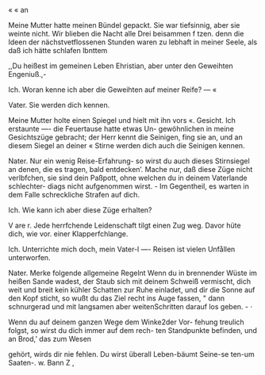« « an

Meine Mutter hatte meinen Bündel gepackt. Sie war
tiefsinnig, aber sie weinte nicht. Wir blieben die Nacht alle
Drei beisammen f tzen. denn die Ideen der nächstvetflossenen
Stunden waren zu lebhaft in meiner Seele, als daß ich
hätte schlafen lbnttem

,,Du heißest im gemeinen Leben Ehristian, aber unter
den Geweihten Engeniuß.,-

Ich. Woran kenne ich aber die Geweihten auf meiner
Reife? — «

Vater. Sie werden dich kennen.

Meine Mutter holte einen Spiegel und hielt mit ihn vors «.
Gesicht. Ich erstaunte —- die Feuertause hatte etwas Un-
gewöhnlichen in meine Gesichtszüge gebracht; der Herr kennt
die Seinigen, fing sie an, und an diesem Siegel an deiner «
Stirne werden dich auch die Seinigen kennen.

Nater. Nur ein wenig Reise-Erfahrung- so wirst du auch
dieses Stirnsiegel an denen, die es tragen, bald entdecken’.
Mache nur, daß diese Züge nicht verlbfchen, sie sind dein
Paßpott, ohne welchen du in deinem Vaterlande schlechter-
diags nicht aufgenommen wirst. - Im Gegentheil, es warten
in dem Falle schreckliche Strafen auf dich.

Ich. Wie kann ich aber diese Züge erhalten?

V are r. Jede herrfchende Leidenschaft tilgt einen Zug weg.
Davor hüte dich, wie vor. einer Klapperfchlange.

Ich. Unterrichte mich doch, mein Vater-l —- Reisen ist
vielen Unfållen unterworfen.

Nater. Merke folgende allgemeine Regelnt Wenn du
in brennender Wüste im heißen Sande wadest, der Staub
sich mit deinem Schweiß vermischt, dich weit und breit kein
kühler Schatten zur Ruhe einladet, und dir die Sonne auf
den Kopf sticht, so wußt du das Ziel recht ins Auge fassen, "
dann schnurgerad und mit langsamen aber weitenSchritten
darauf los geben. - ·

Wenn du auf deinem ganzen Wege dem Winke2der Vor-
fehung treulich folgst, so wirst du dich immer auf dem rech-
ten Standpunkte befinden, und an Brod,’ das zum Wesen

gehört, wirds dir nie fehlen. Du wirst überall Leben-bäumt
Seine-se ten-um Saaten-. w. Bann Z ,

